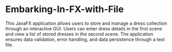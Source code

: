 # Embarking-In-FX-with-File
This JavaFX application allows users to store and manage a dress collection through an interactive GUI. Users can enter dress details in the first scene and view a list of stored dresses in the second scene. The application ensures data validation, error handling, and data persistence through a text file.
